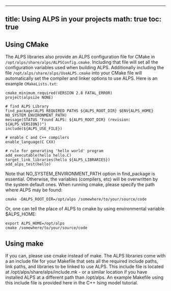 
---
title: Using ALPS in your projects
math: true
toc: true
---

## Using CMake

The ALPS libraries also provide an ALPS configuration file for CMake in `/opt/alps/share/alps/ALPSConfig.cmake`. Including that file will set all the configuration variables used when building ALPS. Additionally including the file `/opt/alps/share/alps/UseALPS.cmake` into your CMake file will automatically set the compiler and linker options to use ALPS. Here is an example `CMakeLists.txt`:
 
    cmake_minimum_required(VERSION 2.8 FATAL_ERROR)
    project(alpsize NONE)
 
    # find ALPS Library
    find_package(ALPS REQUIRED PATHS ${ALPS_ROOT_DIR} $ENV{ALPS_HOME} NO_SYSTEM_ENVIRONMENT_PATH)
    message(STATUS "Found ALPS: ${ALPS_ROOT_DIR} (revision: ${ALPS_VERSION})")
    include(${ALPS_USE_FILE})
 
    # enable C and C++ compilers
    enable_language(C CXX)
 
    # rule for generating 'hello world' program
    add_executable(hello hello.C)
    target_link_libraries(hello ${ALPS_LIBRARIES})
    add_alps_test(hello)

Note that NO_SYSTEM_ENVIRONMENT_PATH option in find_package is essential. Otherwise, the variables (compilers, etc) will be overwritten by the system default ones.
When running cmake, please specify the path where ALPS may be found:

    cmake -DALPS_ROOT_DIR=/opt/alps /somewhere/to/your/source/code
    
Or, one can tell the place of ALPS to cmake by using environmental variable $ALPS_HOME:

    export ALPS_HOME=/opt/alps
    cmake /somewhere/to/your/source/code

## Using make

If you can, please use cmake instead of make. The ALPS libraries come with a an include file for your Makefile that sets all the required include paths, link paths, and libraries to be linked to use ALPS. This include file is located at /opt/alps/share/alps/include.mk - or a similar location if you have installed ALPS at a different path than /opt/alps. An example Makefile using this include file is provided here in the C++ Ising model tutorial.

